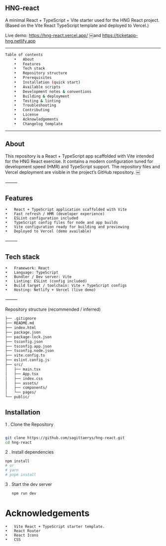 ## HNG-react

A minimal React + TypeScript + Vite starter used for the HNG React project.
(Based on the Vite React TypeScript template and deployed to Vercel.)

Live demo: https://hng-react.vercel.app/  ￼and https://ticketapp-hng.netlify.app

---

```bash
Table of contents
	•	About
	•	Features
	•	Tech stack
	•	Repository structure
	•	Prerequisites
	•	Installation (quick start)
	•	Available scripts
	•	Development notes & conventions
	•	Building & deployment
	•	Testing & linting
	•	Troubleshooting
	•	Contributing
	•	License
	•	Acknowledgements
	•	Changelog template

```
---

## About

This repository is a React + TypeScript app scaffolded with Vite intended for the HNG React exercise. It contains a modern configuration tuned for development speed (HMR) and TypeScript support. The repository files and Vercel deployment are visible in the project’s GitHub repository.  ￼

⸻

## Features
	•	React + TypeScript application scaffolded with Vite
	•	Fast refresh / HMR (developer experience)
	•	ESLint configuration included
	•	TypeScript config files for node and app builds
	•	Vite configuration ready for building and previewing
	•	Deployed to Vercel (demo available)  ￼

⸻

## Tech stack
	•	Framework: React
	•	Language: TypeScript
	•	Bundler / Dev server: Vite
	•	Linting: ESLint (config included)
	•	Build target / toolchain: Vite + TypeScript configs
	•	Hosting: Netlify + Vercel (live demo)  ￼

⸻

Repository structure (recommended / inferred)

```bash 
├── .gitignore
├── README.md
├── index.html
├── package.json
├── package-lock.json
├── tsconfig.json
├── tsconfig.app.json
├── tsconfig.node.json
├── vite.config.ts
├── eslint.config.js
├── src/
│   ├── main.tsx
│   ├── App.tsx
│   ├── index.css
│   ├── assets/
│   ├── components/
│   └── pages/
└── public/ 

```

## Installation 

1 . Clone the Repository 

```bash

git clone https://github.com/sagittaerys/hng-react.git
cd hng-react 

```

2 . Install dependencies 

```bash
npm install
# or
# yarn
# pnpm install 

```

3 . Start the dev server

```bash
   npm run dev 
```


# Acknowledgements
	•	Vite React + TypeScript starter template.
	•	React Router 
	•	React Icons 
	•	CSS 
	 





